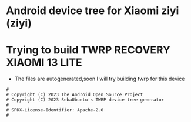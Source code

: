 # Android device tree for Xiaomi ziyi (ziyi)

# Trying to build TWRP RECOVERY XIAOMI 13 LITE
- The files are autogenerated,soon I will try building twrp for this device


```
#
# Copyright (C) 2023 The Android Open Source Project
# Copyright (C) 2023 SebaUbuntu's TWRP device tree generator
#
# SPDX-License-Identifier: Apache-2.0
#
```
